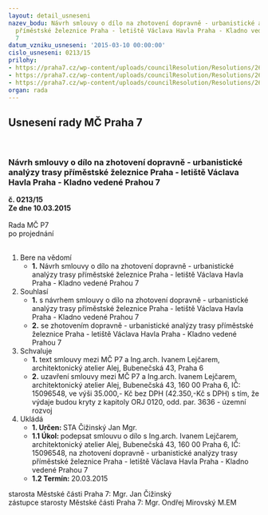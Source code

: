 ```yaml
---
layout: detail_usneseni
nazev_bodu: Návrh smlouvy o dílo na zhotovení dopravně - urbanistické analýzy trasy
  příměstské železnice Praha - letiště Václava Havla Praha - Kladno vedené Prahou
  7
datum_vzniku_usneseni: '2015-03-10 00:00:00'
cislo_usneseni: 0213/15
prilohy:
- https://praha7.cz/wp-content/uploads/councilResolution/Resolutions/26635/13-15-duv_zprava_rychl.doc
- https://praha7.cz/wp-content/uploads/councilResolution/Resolutions/26635/13-15-rychlalej_21.pdf
- https://praha7.cz/wp-content/uploads/councilResolution/Resolutions/26635/13-15-smlouva_rychlodraha_def.doc
organ: rada
---
```

<div id="ucUsn_pList" class="usn">
	<span><h2>Usnesení rady MČ Praha 7 </h2>
<br></span><div class="standBody">
<span><h3>Návrh smlouvy o dílo na zhotovení dopravně - urbanistické analýzy trasy příměstské železnice Praha - letiště Václava Havla Praha - Kladno vedené Prahou 7</h3></span><div class="center">
		<strong>č. 0213/15</strong><br>
	</div>
<div class="center">
		<strong>Ze dne 10.03.2015</strong><br><br>
	</div>Rada MČ P7<br> po projednání<br><br><ol>
<li>Bere na vědomí<ul><li>
<strong>1.</strong> Návrh smlouvy o dílo na zhotovení dopravně - urbanistické analýzy trasy příměstské železnice Praha - letiště Václava Havla Praha - Kladno vedené Prahou 7</li></ul>
</li>
<li>Souhlasí<ul>
<li>
<strong>1.</strong> s návrhem smlouvy o dílo na zhotovení dopravně - urbanistické analýzy trasy příměstské železnice Praha - letiště Václava Havla Praha - Kladno vedené Prahou 7</li>
<li>
<strong>2.</strong> se zhotovením dopravně - urbanistické analýzy trasy příměstské železnice Praha - letiště Václava Havla Praha - Kladno vedené Prahou 7 </li>
</ul>
</li>
<li>Schvaluje<ul>
<li>
<strong>1.</strong> text smlouvy mezi MČ P7 a Ing.arch. Ivanem Lejčarem, architektonický atelier Alej, Bubenečská 43, Praha 6 </li>
<li>
<strong>2.</strong> uzavření smlouvy mezi MČ P7 a Ing.arch. Ivanem Lejčarem, architektonický atelier Alej, Bubenečská 43, 160 00 Praha 6, IČ: 15096548, ve výši 35.000,- Kč bez DPH (42.350,-Kč s DPH)  s tím, že výdaje budou kryty z kapitoly ORJ 0120, odd. par. 3636 - územní rozvoj      </li>
</ul>
</li>
<li>Ukládá<ul>
<li>
<strong>1. Určen: </strong>STA Čižinský Jan Mgr.</li>
<li>
<strong>1.1 Úkol: </strong>podepsat smlouvu o dílo s Ing.arch. Ivanem Lejčarem, architektonický atelier Alej, Bubenečská 43, 160 00 Praha 6, IČ: 15096548, na zhotovení dopravně - urbanistické analýzy trasy příměstské železnice Praha - letiště Václava Havla Praha - Kladno vedené Prahou 7</li>
<li>
<strong>1.2 Termín: </strong>20.03.2015</li>
</ul>
</li>
</ol>starosta Městské části Praha 7: Mgr. Jan Čižinský<br>zástupce starosty Městské části Praha 7: Mgr. Ondřej Mirovský M.EM 
</div>
</div>